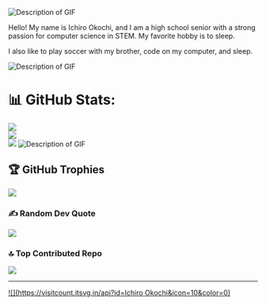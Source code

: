 
![Description of GIF](https://github.com/Pope-Red-Cross/OldRedCrossWeb/blob/main/Heading.gif?raw=true)

Hello! My name is Ichiro Okochi, and I am a high school senior with a strong passion for computer science in STEM. My favorite hobby is to sleep.

I also like to play soccer with my brother, code on my computer, and sleep. 

![Description of GIF](https://github.com/Pope-Red-Cross/OldRedCrossWeb/blob/main/tumblr-mmt2d9yWt41rmxbpno1-400-unscreen.gif?raw=true)
# 📊 GitHub Stats:
![](https://github-readme-stats.vercel.app/api?username=Ichiro)<br/>
![](https://github-readme-streak-stats.herokuapp.com/?user=Ichiro)<br/>
![](https://github-readme-stats.vercel.app/api/top-langs/?username=Ichiro)
![Description of GIF](https://github.com/Pope-Red-Cross/OldRedCrossWeb/blob/main/Untitled%20design.gif?raw=true)
## 🏆 GitHub Trophies
![](https://github-profile-trophy.vercel.app/?username=Ichiro)

### ✍️ Random Dev Quote
![](https://quotes-github-readme.vercel.app/api?type=horizontal&theme=tokyonight)

### 🔝 Top Contributed Repo
![](https://github-contributor-stats.vercel.app/api?username=Ichiro)

---
[![](https://visitcount.itsvg.in/api?id=Ichiro Okochi&icon=10&color=0)](https://visitcount.itsvg.in)

<!-- Proudly created with GPRM ( https://gprm.itsvg.in ) -->
